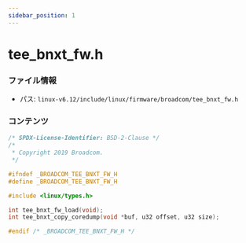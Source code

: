 ```yaml
---
sidebar_position: 1
---
```

# tee_bnxt_fw.h

### ファイル情報

- パス: `linux-v6.12/include/linux/firmware/broadcom/tee_bnxt_fw.h`

### コンテンツ

```h
/* SPDX-License-Identifier: BSD-2-Clause */
/*
 * Copyright 2019 Broadcom.
 */

#ifndef _BROADCOM_TEE_BNXT_FW_H
#define _BROADCOM_TEE_BNXT_FW_H

#include <linux/types.h>

int tee_bnxt_fw_load(void);
int tee_bnxt_copy_coredump(void *buf, u32 offset, u32 size);

#endif /* _BROADCOM_TEE_BNXT_FW_H */

```

